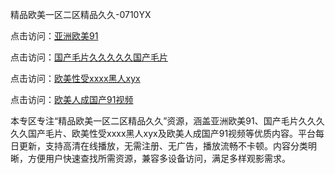 精品欧美一区二区精品久久-0710YX

点击访问：<a href="https://heiliaowzu4ur.pages.dev">亚洲欧美91</a>

点击访问：<a href="https://heiliaozj3tjd.pages.dev">国产毛片久久久久久国产毛片</a>

点击访问：<a href="https://heiliaoe8ajia.pages.dev">欧美性受xxxx黑人xyx</a>

点击访问：<a href="https://heiliaoxqkkct.pages.dev">欧美人成国产91视频</a>

本专区专注“精品欧美一区二区精品久久”资源，涵盖亚洲欧美91、国产毛片久久久久久国产毛片、欧美性受xxxx黑人xyx及欧美人成国产91视频等优质内容。平台每日更新，支持高清在线播放，无需注册、无广告，播放流畅不卡顿。内容分类明晰，方便用户快速查找所需资源，兼容多设备访问，满足多样观影需求。

<span style="display:none;">[Canonical link](https://github.com/bon20250710/so74 ）</span>
